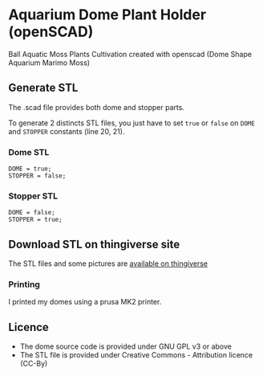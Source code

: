 # Aquarium Dome Plant Holder (openSCAD)

Ball Aquatic Moss Plants Cultivation created with openscad (Dome Shape Aquarium Marimo Moss)

## Generate STL

The .scad file provides both dome and stopper parts. 

To generate 2 distincts STL files, you just have to set `true` or `false` on `DOME` and `STOPPER` constants (line 20, 21).

### Dome STL
```
DOME = true;
STOPPER = false;
```

### Stopper STL
```
DOME = false;
STOPPER = true;
```

## Download STL on thingiverse site

The STL files and some pictures are [available on thingiverse](https://www.thingiverse.com/thing:3250524) 

### Printing 

I printed my domes using a prusa MK2 printer.

## Licence

- The dome source code is provided under GNU GPL v3 or above 
- The STL file is provided under Creative Commons - Attribution licence (CC-By)
